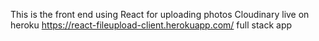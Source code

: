 This is the front end using React for uploading photos 
Cloudinary 
live on heroku 
https://react-fileupload-client.herokuapp.com/
full stack app
